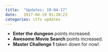 ```yaml
---
title:  "Updates: 19-04-17"
date:   2017-04-19 01:20:23
categories: ctfs updates
---
```


* **Enter the dungeon** points increased.  
* **Awesome Movie Search** points increased.  
* **Master Challenge 1** taken down for now!.

